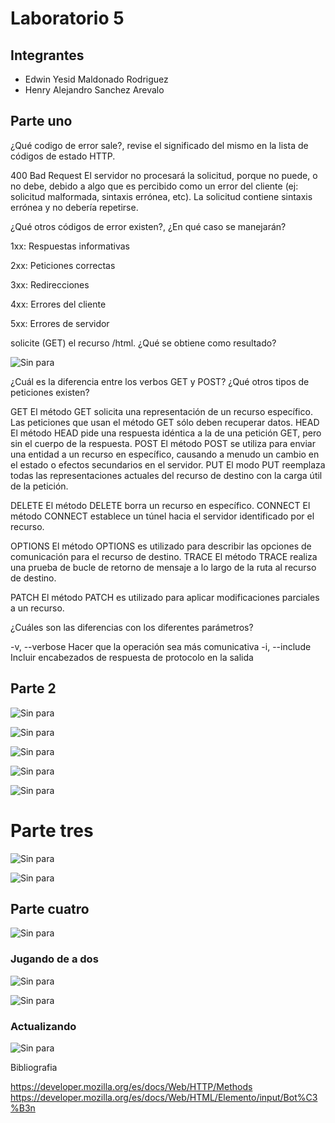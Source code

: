 # Laboratorio 5


## Integrantes
- Edwin Yesid Maldonado Rodriguez
- Henry Alejandro Sanchez Arevalo

## Parte uno

¿Qué codigo de error sale?, revise el significado del mismo en la lista de códigos de estado HTTP.

400 Bad Request
El servidor no procesará la solicitud, porque no puede, o no debe, debido a algo que es percibido como un error del cliente (ej: solicitud malformada, sintaxis errónea, etc). La solicitud contiene sintaxis errónea y no debería repetirse.

¿Qué otros códigos de error existen?, ¿En qué caso se manejarán?

1xx: Respuestas informativas

2xx: Peticiones correctas

3xx: Redirecciones

4xx: Errores del cliente

5xx: Errores de servidor

solicite (GET) el recurso /html. ¿Qué se obtiene como resultado?

![Sin para](https://i.ibb.co/Xz99RB0/Screenshot-from-2020-02-22-07-59-41-copy.png)

¿Cuál es la diferencia entre los verbos GET y POST? ¿Qué otros tipos de peticiones existen?

GET
El método GET  solicita una representación de un recurso específico. Las peticiones que usan el método GET sólo deben recuperar datos.
HEAD
El método HEAD pide una respuesta idéntica a la de una petición GET, pero sin el cuerpo de la respuesta.
POST
El método POST se utiliza para enviar una entidad a un recurso en específico, causando a menudo un cambio en el estado o efectos secundarios en el servidor.
PUT
El modo PUT reemplaza todas las representaciones actuales del recurso de destino con la carga útil de la petición.

DELETE
El método DELETE borra un recurso en específico.
CONNECT
El método CONNECT establece un túnel hacia el servidor identificado por el recurso.

OPTIONS
El método OPTIONS es utilizado para describir las opciones de comunicación para el recurso de destino.
TRACE
El método TRACE  realiza una prueba de bucle de retorno de mensaje a lo largo de la ruta al recurso de destino.

PATCH
El método PATCH  es utilizado para aplicar modificaciones parciales a un recurso.

¿Cuáles son las diferencias con los diferentes parámetros?

-v, --verbose Hacer que la operación sea más comunicativa
-i, --include Incluir encabezados de respuesta de protocolo en la salida

## Parte 2

![Sin para](https://i.ibb.co/n1BG59H/Screenshot-from-2020-02-22-08-34-47-copy.png)

![Sin para](https://i.ibb.co/NmLYdh1/Screenshot-from-2020-02-22-09-17-23-copy.png)

![Sin para](https://i.ibb.co/Jr0nrBS/Screenshot-from-2020-02-22-09-32-32-copy.png)

![Sin para](https://i.ibb.co/B2dncZD/Screenshot-from-2020-02-22-09-37-20-copy.png)

![Sin para](https://i.ibb.co/9ZFfpwS/Screenshot-from-2020-02-22-09-43-48-copy.png)

# Parte tres

![Sin para](https://i.ibb.co/LS3n3T3/Parametro-No-Numero.jpg)

![Sin para](https://i.ibb.co/zxrvQgr/Tabla.jpg)

## Parte cuatro

![Sin para](https://i.ibb.co/Hh19qYt/Jugando.jpg)
### Jugando de a dos
![Sin para](https://i.ibb.co/sJ16Bf7/Jugando-en-dos.jpg)

![Sin para](https://i.ibb.co/2MR78Df/hackeando.jpg)
### Actualizando
![Sin para](https://i.ibb.co/0VnkS5v/actualizando.jpg)


Bibliografia

https://developer.mozilla.org/es/docs/Web/HTTP/Methods
https://developer.mozilla.org/es/docs/Web/HTML/Elemento/input/Bot%C3%B3n



